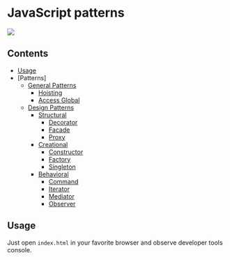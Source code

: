 # JavaScript patterns

![](http://img.shields.io/badge/status-in%20progress-green.svg?style=flat)


## Contents
- [Usage](#usage)
- [Patterns]
    - [General Patterns]()
        - [Hoisting]()
        - [Access Global]()
    - [Design Patterns]()
        - [Structural]()
            - [Decorator]()
            - [Facade]()
            - [Proxy]()
        - [Creational]()
            - [Constructor]()
            - [Factory]()
            - [Singleton]()
        - [Behavioral]()
            - [Command]()
            - [Iterator]()
            - [Mediator]()
            - [Observer]()


## Usage

Just open `index.html` in your favorite browser and observe developer tools console.
